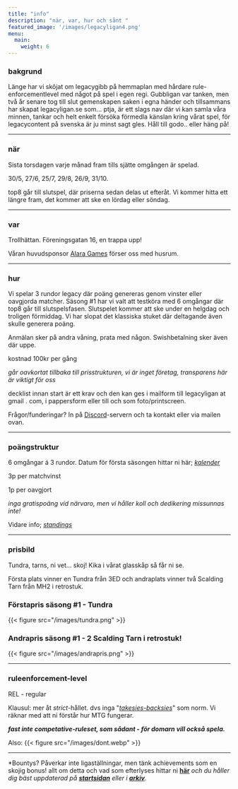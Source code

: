 ```yaml
---
title: "info"
description: "när, var, hur och sånt "
featured_image: '/images/legacyligan4.png'
menu:
  main:
    weight: 6
---
```


### bakgrund
Länge har vi skôjat om legacygibb på hemmaplan med hårdare rule-enforcementlevel med något på spel i egen regi. Gubbligan var tanken, men två år senare tog till slut gemenskapen saken i egna händer och tillsammans har skapat legacyligan.se som... ptja, är ett slags nav där vi kan samla våra minnen, tankar och helt enkelt försöka förmedla känslan kring vårat spel, för legacycontent på svenska är ju minst sagt gles. Håll till godo.. eller häng på!

------

### när
Sista torsdagen varje månad fram tills sjätte omgången är spelad.

30/5, 27/6, 25/7, 29/8, 26/9, 31/10. 

top8 går till slutspel, där priserna sedan delas ut efteråt. Vi kommer hitta ett längre fram, det kommer att ske en lördag eller söndag. 

------

### var 

Trollhättan. Föreningsgatan 16, en trappa upp!

Våran huvudsponsor [Alara Games](https://www.alaragames.se) förser oss med husrum.
 
------

### hur
Vi spelar 3 rundor legacy där poäng genereras genom vinster eller oavgjorda matcher. Säsong #1 har vi valt att testköra med 6 omgångar där top8 går till slutspelsfasen. Slutspelet kommer att ske under en helgdag och troligen förmiddag. Vi har slopat det klassiska stuket där deltagande även skulle generera poäng. 

Anmälan sker på andra våning, prata med någon. Swishbetalning sker även där uppe.

kostnad 100kr per gång

  *går oavkortat tillbaka till prisstrukturen, vi är inget företag, transparens här är viktigt för oss*

decklist innan start är ett krav och den kan ges i mailform till legacyligan at gmail . com, i pappersform eller till och som foto/printscreen.  

Frågor/funderingar?  In på [Discord](https://discord.com/invite/ZKZMnAafVR)-servern och ta kontakt eller via mailen ovan.

------

### poängstruktur
6 omgångar á 3 rundor. Datum för första säsongen hittar ni här; *[kalender](kalender.md)*

3p per matchvinst 

1p per oavgjort

*inga gratispoäng vid närvaro, men vi håller koll och dedikering missunnas inte!*  

Vidare info; *[standings](standings.md)* 

------

### prisbild 
Tundra, tarns, ni vet... skoj! Kika i vårat glasskåp så får ni se. 

Första plats vinner en Tundra från 3ED och andraplats vinner två Scalding Tarn från MH2 i retrostuk. 
### Förstapris säsong #1 - Tundra
{{< figure src="/images/tundra.png" >}}

### Andrapris säsong #1 - 2 Scalding Tarn i retrostuk!
{{< figure src="/images/andrapris.png" >}}

------

### ruleenforcement-level
REL - regular

Klausul: mer åt *strict*-hållet. dvs inga "*[takesies-backsies](https://en.wiktionary.org/wiki/takesies-backsies)*" som norm. 
Vi räknar med att ni förstår hur MTG fungerar.

*__fast inte competative-ruleset, som sådant - för domarn vill också spela.__* 

Also: {{< figure src="/images/dont.webp" >}}

------

*Bountys? Påverkar inte ligaställningar, men tänk achievements som en skojig bonus! allt om detta och vad som efterlyses hittar ni **[här](bountystatic.md)** *och du håller dig bäst uppdaterad på **[startsidan](_index.md)** eller i **[arkiv](post/_index.md)**.*